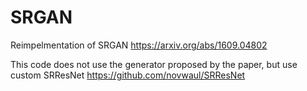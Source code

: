 # SRGAN

Reimpelmentation of SRGAN https://arxiv.org/abs/1609.04802

This code does not use the generator proposed by the paper, but use custom SRResNet https://github.com/novwaul/SRResNet
